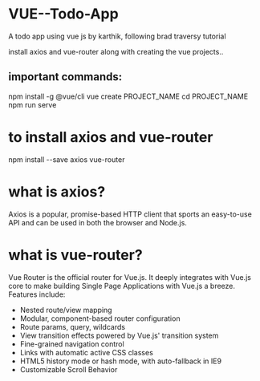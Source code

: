 # VUE--Todo-App
A todo app using vue js by karthik, following brad traversy tutorial

install axios and vue-router along with creating the vue projects..

## important commands:
npm install -g @vue/cli
vue create PROJECT_NAME
cd PROJECT_NAME
npm run serve


# to install axios and vue-router
npm install --save axios vue-router

# what is axios?
Axios is a popular, promise-based HTTP client that sports an easy-to-use API and can be used in both the browser and Node.js.

# what is vue-router?
Vue Router is the official router for Vue.js. It deeply integrates with Vue.js core to make building Single Page Applications with Vue.js a breeze. Features include:

* Nested route/view mapping
* Modular, component-based router configuration
* Route params, query, wildcards
* View transition effects powered by Vue.js' transition system
* Fine-grained navigation control
* Links with automatic active CSS classes
* HTML5 history mode or hash mode, with auto-fallback in IE9
* Customizable Scroll Behavior
